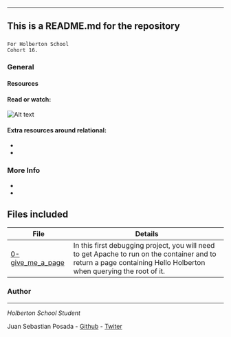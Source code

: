 # 
***
## This is a README.md for the repository
### 
```
For Holberton School
Cohort 16.
```
### General

#### Resources
#### Read or watch:

![Alt text]()

#### Extra resources around relational:

*
*

### More Info

*
*

## Files included

| File                 | Details                                    |
|--------------------- | ------------------------------------------ |
| [0-give_me_a_page]() | In this first debugging project, you will need to get Apache to run on the container and to return a page containing Hello Holberton when querying the root of it.	       |



### Author
***
*Holberton School Student*

Juan Sebastian Posada  - [Github](https://github.com/Juansepo13) - [Twiter](https://twitter.com/@JuanSeb35904130)